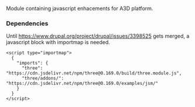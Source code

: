 Module containing javascript enhacements for A3D platform.

### Dependencies
Until https://www.drupal.org/project/drupal/issues/3398525 gets merged, a javascript block with importmap is needed.
```
<script type="importmap">
  {
    "imports": {
      "three": "https://cdn.jsdelivr.net/npm/three@0.169.0/build/three.module.js",
      "three/addons/": "https://cdn.jsdelivr.net/npm/three@0.169.0/examples/jsm/"
    }
  }
</script>
```
